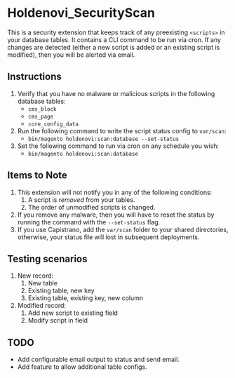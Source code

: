 # Holdenovi_SecurityScan

This is a security extension that keeps track of any preexisting `<scripts>` in your database tables. It contains a CLI command to be run via cron. If any changes are detected (either a new script is added or an existing script is modified), then you will be alerted via email. 

## Instructions

1. Verify that you have no malware or malicious scripts in the following database tables:
    * `cms_block`
    * `cms_page`
    * `core_config_data`
1. Run the following command to write the script status config to `var/scan`:
    * `bin/magento holdenovi:scan:database --set-status`
1. Set the following command to run via cron on any schedule you wish:
    * `bin/magento holdenovi:scan:database`

## Items to Note

1. This extension will not notify you in any of the following conditions:
    1. A script is *removed* from your tables.
    1. The order of unmodified scripts is changed.
1. If you remove any malware, then you will have to reset the status by running the command with the `--set-status` flag.
1. If you use Capistrano, add the `var/scan` folder to your shared directories, otherwise, your status file will lost in subsequent deployments.

## Testing scenarios

1. New record:
    1. New table
    1. Existing table, new key
    1. Existing table, existing key, new column
1. Modified record:
    1. Add new script to existing field
    2. Modify script in field


## TODO

* Add configurable email output to status and send email.
* Add feature to allow additional table configs.
